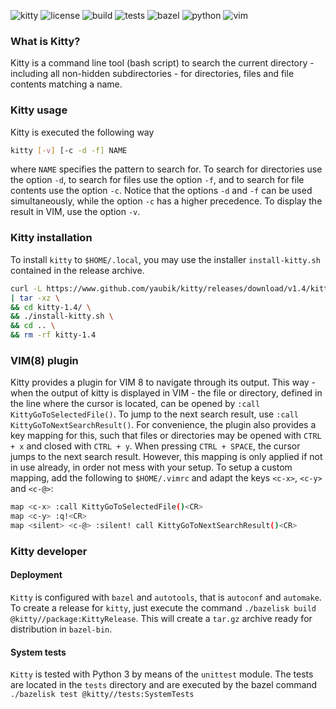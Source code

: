 ![kitty](https://img.shields.io/badge/kitty-v1.4-purple.svg)
![license](https://img.shields.io/badge/license-MIT-blue.svg)
![build](https://github.com/SchneePingu/kitty/actions/workflows/deployment.yml/badge.svg)
![tests](https://github.com/SchneePingu/kitty/actions/workflows/tests.yml/badge.svg)
![bazel](https://img.shields.io/badge/bazel-v4.0-orange.svg)
![python](https://img.shields.io/badge/python-v3.6-orange.svg)
![vim](https://img.shields.io/badge/vim-v8.0-orange.svg)

### What is Kitty?

Kitty is a command line tool (bash script) to search the current directory - including all non-hidden subdirectories - for directories, files and file contents matching a name.

### Kitty usage

Kitty is executed the following way
```bash
kitty [-v] [-c -d -f] NAME
```
where `NAME` specifies the pattern to search for.
To search for directories use the option `-d`, to search for files use the option `-f`, and to search for file contents use the option `-c`. Notice that the options `-d` and `-f` can be used simultaneously, while the option `-c` has a higher precedence.
To display the result in VIM, use the option `-v`.

### Kitty installation

To install `kitty` to `$HOME/.local`, you may use the installer `install-kitty.sh` contained in the release archive.

```bash
curl -L https://www.github.com/yaubik/kitty/releases/download/v1.4/kitty-1.4.tar.gz \
| tar -xz \
&& cd kitty-1.4/ \
&& ./install-kitty.sh \
&& cd .. \
&& rm -rf kitty-1.4
```

### VIM(8) plugin

Kitty provides a plugin for VIM 8 to navigate through its output.
This way - when the output of kitty is displayed in VIM - the file or directory,
defined in the line where the cursor is located,
can be opened by `:call KittyGoToSelectedFile()`.
To jump to the next search result, use `:call KittyGoToNextSearchResult()`.
For convenience, the plugin also provides a key mapping for this,
such that files or directories may be opened with `CTRL + x` and closed with `CTRL + y`.
When pressing `CTRL + SPACE`, the cursor jumps to the next search result.
However, this mapping is only applied if not in use already, in order not mess with your setup.
To setup a custom mapping, add the following to `$HOME/.vimrc` and adapt the keys `<c-x>`, `<c-y>` and `<c-@>`:

```bash
map <c-x> :call KittyGoToSelectedFile()<CR>
map <c-y> :q!<CR>
map <silent> <c-@> :silent! call KittyGoToNextSearchResult()<CR>
```

### Kitty developer

#### Deployment

`Kitty` is configured with `bazel` and `autotools`, that is `autoconf` and `automake`.
To create a release for `kitty`, just execute the command `./bazelisk build @kitty//package:KittyRelease`.
This will create a `tar.gz` archive ready for distribution in `bazel-bin`.

#### System tests

`Kitty` is tested with Python 3 by means of the `unittest` module.
The tests are located in the `tests` directory and are executed by the bazel command `./bazelisk test @kitty//tests:SystemTests`
